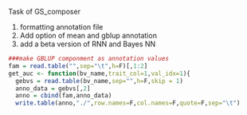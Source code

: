 Task of GS_composer

1. formatting annotation file 
2. Add option of mean and gblup annotation
3. add a beta version of RNN and Bayes NN



```R
###make GBLUP componment as annotation values
fam = read.table("",sep="\t",h=F)[,1:2]
get_auc <- function(bv_name,trait_col=1,val_idx=1){
  gebvs = read.table(bv_name,sep="",h=F,skip = 1)
  anno_data = gebvs[,2]
  anno = cbind(fam,anno_data)
  write.table(anno,"./",row.names=F,col.names=F,quote=F,sep="\t")
```

